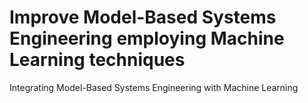 # Improve Model-Based Systems Engineering employing Machine Learning techniques

Integrating Model-Based Systems Engineering with Machine Learning
